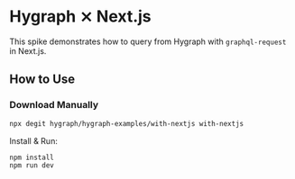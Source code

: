 # Hygraph ⨯ Next.js

This spike demonstrates how to query from Hygraph with `graphql-request` in Next.js.

## How to Use

### Download Manually

```bash
npx degit hygraph/hygraph-examples/with-nextjs with-nextjs
```

Install & Run:

```bash
npm install
npm run dev
```
